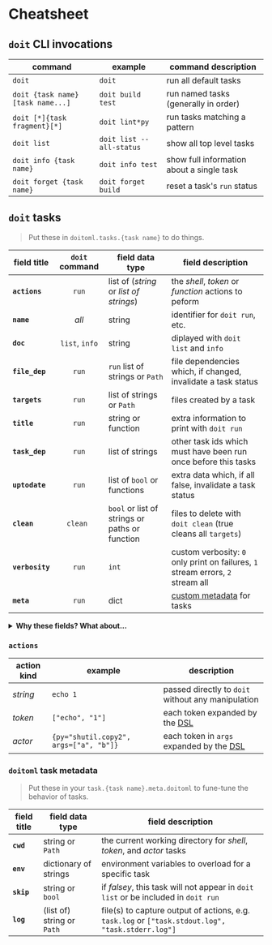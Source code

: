 # Cheatsheet

## `doit` CLI invocations

| command                           | example                  | command description                       |
| --------------------------------- | ------------------------ | ----------------------------------------- |
| `doit`                            | `doit`                   | run all default tasks                     |
| `doit {task name} [task name...]` | `doit build test`        | run named tasks (generally in order)      |
| `doit [*]{task fragment}[*]`      | `doit lint*py`           | run tasks matching a pattern              |
| `doit list`                       | `doit list --all-status` | show all top level tasks                  |
| `doit info {task name}`           | `doit info test`         | show full information about a single task |
| `doit forget {task name}`         | `doit forget build`      | reset a task's `run` status               |

## `doit` tasks

> Put these in `doitoml.tasks.{task name}` to do things.

| field title     | `doit` command | field data type                                | field description                                                               |
| --------------- | :------------: | ---------------------------------------------- | ------------------------------------------------------------------------------- |
| **`actions`**   |     `run`      | list of (_string_ or _list of strings_)        | the _shell_, _token_ or _function_ actions to peform                            |
| **`name`**      |     _all_      | string                                         | identifier for `doit run`, etc.                                                 |
| **`doc`**       | `list`, `info` | string                                         | diplayed with `doit list` and `info`                                            |
| **`file_dep`**  |     `run`      | `run` list of strings or `Path`                | file dependencies which, if changed, invalidate a task status                   |
| **`targets`**   |     `run`      | list of strings or `Path`                      | files created by a task                                                         |
| **`title`**     |     `run`      | string or function                             | extra information to print with `doit run`                                      |
| **`task_dep`**  |     `run`      | list of strings                                | other task ids which must have been run once before this tasks                  |
| **`uptodate`**  |     `run`      | list of `bool` or functions                    | extra data which, if all false, invalidate a task status                        |
| **`clean`**     |    `clean `    | `bool` or list of strings or paths or function | files to delete with `doit clean` (true cleans all `targets`)                   |
| **`verbosity`** |     `run`      | `int`                                          | custom verbosity: `0` only print on failures, `1` stream errors, `2` stream all |
| **`meta`**      |     `run`      | dict                                           | [custom metadata](#doitoml-task-metadata) for tasks                             |

<details>

<summary><b>Why these fields? What about...</b></summary>

> The [pydoit documentation](https://pydoit.org/tasks.html) provides a number of other fields: many of these only make sense in a `dodo.py`, or otherwise don't lend themselves cleanly to declarative, portable tasks.

</details>

### `actions`

| action kind | example                                | description                                          |
| ----------- | -------------------------------------- | ---------------------------------------------------- |
| _string_    | `echo 1`                               | passed directly to `doit` without any manipulation   |
| _token_     | `["echo", "1"]`                        | each token expanded by the [DSL](./dsl.md)           |
| _actor_     | `{py="shutil.copy2", args=["a", "b"]}` | each token in `args` expanded by the [DSL](./dsl.md) |

### `doitoml` task metadata

> Put these in your `task.{task name}.meta.doitoml` to fune-tune the behavior of tasks.

| field title | field data type            | field description                                                                                 |
| ----------- | -------------------------- | ------------------------------------------------------------------------------------------------- |
| **`cwd`**   | string or `Path`           | the current working directory for _shell_, _token_, and _actor_ tasks                             |
| **`env`**   | dictionary of strings      | environment variables to overload for a specific task                                             |
| **`skip`**  | string or `bool`           | if _falsey_, this task will not appear in `doit list` or be included in `doit run`                |
| **`log`**   | (list of) string or `Path` | file(s) to capture output of actions, e.g. `task.log` or `["task.stdout.log", "task.stderr.log"]` |

